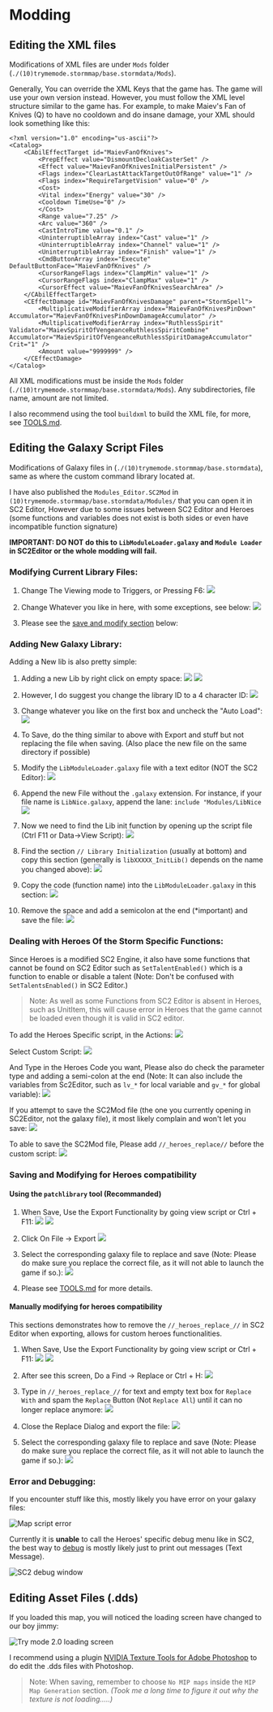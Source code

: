 # Modding

## Editing the XML files

Modifications of XML files are under `Mods` folder (`./(10)trymemode.stormmap/base.stormdata/Mods`).

Generally, You can override the XML Keys that the game has. The game will use your own version instead. However, you must follow the XML level structure similar to the game has. For example, to make Maiev's Fan of Knives (Q) to have no cooldown and do insane damage, your XML should look something like this:

    <?xml version="1.0" encoding="us-ascii"?>
    <Catalog>
        <CAbilEffectTarget id="MaievFanOfKnives">
            <PrepEffect value="DismountDecloakCasterSet" />
            <Effect value="MaievFanOfKnivesInitialPersistent" />
            <Flags index="ClearLastAttackTargetOutOfRange" value="1" />
            <Flags index="RequireTargetVision" value="0" />
            <Cost>
            <Vital index="Energy" value="30" />
            <Cooldown TimeUse="0" />
            </Cost>
            <Range value="7.25" />
            <Arc value="360" />
            <CastIntroTime value="0.1" />
            <UninterruptibleArray index="Cast" value="1" />
            <UninterruptibleArray index="Channel" value="1" />
            <UninterruptibleArray index="Finish" value="1" />
            <CmdButtonArray index="Execute" DefaultButtonFace="MaievFanOfKnives" />
            <CursorRangeFlags index="ClampMin" value="1" />
            <CursorRangeFlags index="ClampMax" value="1" />
            <CursorEffect value="MaievFanOfKnivesSearchArea" />
        </CAbilEffectTarget>
        <CEffectDamage id="MaievFanOfKnivesDamage" parent="StormSpell">
            <MultiplicativeModifierArray index="MaievFanOfKnivesPinDown" Accumulator="MaievFanOfKnivesPinDownDamageAccumulator" />
            <MultiplicativeModifierArray index="RuthlessSpirit" Validator="MaievSpiritOfVengeanceRuthlessSpiritCombine" Accumulator="MaievSpiritOfVengeanceRuthlessSpiritDamageAccumulator" Crit="1" />
            <Amount value="9999999" />
        </CEffectDamage>
    </Catalog>


All XML modifications must be inside the `Mods` folder (`./(10)trymemode.stormmap/base.stormdata/Mods`). Any subdirectories, file name, amount are not limited.

I also recommend using the tool `buildxml` to build the XML file, for more, see [TOOLS.md](TOOLS.md#tools-buildxml).

## Editing the Galaxy Script Files

Modifications of Galaxy files in (`./(10)trymemode.stormmap/base.stormdata`), same as where the custom command library located at.

I have also published the `Modules_Editor.SC2Mod` in `(10)trymemode.stormmap/base.stormdata/Modules/` that you can open it in SC2 Editor, However due to some issues between SC2 Editor and Heroes (some functions and variables does not exist is both sides or even have incompatible function signature)

**IMPORTANT: DO NOT do this to `LibModuleLoader.galaxy` and `Module Loader` in SC2Editor or the whole modding will fail.**


### Modifying Current Library Files:

1. Change The Viewing mode to Triggers, or Pressing F6:
![](https://i.imgur.com/tjWy1BG.png)

2. Change Whatever you like in here, with some exceptions, see below:
![](https://i.imgur.com/owiyGwk.png)

3. Please see the [save and modify section](#save-and-modify) below:

### Adding New Galaxy Library:

Adding a New lib is also pretty simple:

1. Adding a new Lib by right click on empty space:
![](https://i.imgur.com/5rogkWe.png)
![](https://i.imgur.com/inOHIqD.png)

2. However, I do suggest you change the library ID to a 4 character ID:
![](https://i.imgur.com/MwQr2NP.png)

3. Change whatever you like on the first box and uncheck the "Auto Load":
![](https://i.imgur.com/s30zhnO.png)

4. To Save, do the thing similar to above with Export and stuff but not replacing the file when saving. (Also place the new file on the same directory if possible)

5. Modify the `LibModuleLoader.galaxy` file with a text editor (NOT the SC2 Editor):
![](https://i.imgur.com/P7iDABh.png)


6. Append the new File without the `.galaxy` extension. For instance, if your file name is `LibNice.galaxy`, append the lane: `include "Modules/LibNice`
![](https://i.imgur.com/cN85UN8.png)

7. Now we need to find the Lib init function by opening up the script file (Ctrl F11 or Data->View Script):
![](https://i.imgur.com/rDjPTAz.png)

8. Find the section `// Library Initialization` (usually at bottom) and copy this section (generally is `libXXXXX_InitLib()` depends on the name you changed above):
![](https://i.imgur.com/AgC1DVC.png)

9. Copy the code (function name) into the `LibModuleLoader.galaxy` in this section:
![](https://i.imgur.com/RyTaUEQ.png)

10. Remove the space and add a semicolon at the end (*important) and save the file: 
![](https://i.imgur.com/9M77FKV.png)


### Dealing with Heroes Of the Storm Specific Functions:

Since Heroes is a modified SC2 Engine, it also have some functions that cannot be found on SC2 Editor such as `SetTalentEnabled()` which is a function to enable or disable a talent (Note: Don't be confused with `SetTalentsEnabled()` in SC2 Editor.)

>Note: As well as some Functions from SC2 Editor is absent in Heroes, such as UnitItem, this will cause error in Heroes that the game cannot be loaded even though it is valid in SC2 editor.

To add the Heroes Specific script, in the Actions:
![](https://i.imgur.com/YbZavES.png)

Select Custom Script:
![](https://i.imgur.com/CYPtAdg.png)

And Type in the Heroes Code you want, Please also do check the parameter type and adding a semi-colon at the end (Note: It can also include the variables from Sc2Editor, such as `lv_*` for local variable and `gv_*` for global variable):
![](https://i.imgur.com/ZXAT6DT.png)

If you attempt to save the SC2Mod file (the one you currently opening in SC2Editor, not the galaxy file), it most likely complain and won't let you save:
![](https://i.imgur.com/8mMezMF.png)

To able to save the SC2Mod file, Please add `//_heroes_replace//` before the custom script:
![](https://i.imgur.com/faiq3Qt.png)


<a name="save-and-modify" />

### Saving and Modifying for Heroes compatibility

#### Using the `patchlibrary` tool (Recommanded)

1. When Save, Use the Export Functionality by going view script or Ctrl + F11:
![](https://i.imgur.com/w7gk6Ym.png)
![](https://i.imgur.com/J5klmRW.png)

2. Click On File -> Export
![](https://i.imgur.com/UY4nOq0.png)

3. Select the corresponding galaxy file to replace and save (Note: Please do make sure you replace the correct file, as it will not able to launch the game if so.):
![](https://i.imgur.com/ztgHF1n.png)

4. Please see [TOOLS.md](Tools.md#tools-patchlibraries) for more details.

#### Manually modifying for heroes compatibility

This sections demonstrates how to remove the `//_heroes_replace_//` in SC2 Editor when exporting, allows for custom heroes functionalities.

1. When Save, Use the Export Functionality by going view script or Ctrl + F11:
![](https://i.imgur.com/w7gk6Ym.png)
![](https://i.imgur.com/J5klmRW.png)

2. After see this screen, Do a Find -> Replace or Ctrl + H:
![](https://i.imgur.com/ZzyUrT6.png)

3. Type in `//_heroes_replace_//` for text and empty text box for `Replace With` and spam the `Replace` Button (Not `Replace All`) until it can no longer replace anymore:
![](https://i.imgur.com/v9EePbP.png)

4. Close the Replace Dialog and export the file:
![](https://i.imgur.com/UY4nOq0.png)

5. Select the corresponding galaxy file to replace and save (Note: Please do make sure you replace the correct file, as it will not able to launch the game if so.):
![](https://i.imgur.com/ztgHF1n.png)

### Error and Debugging:

If you encounter stuff like this, mostly likely you have error on your galaxy files:

![Map script error](https://i.imgur.com/cjXbq07.jpg)

Currently it is **unable** to call the Heroes' specific debug menu like in SC2, the best way to [debug](https://xkcd.com/1722/) is mostly likely just to print out messages (Text Message).

![SC2 debug window](https://i.imgur.com/7IofkYI.png)


## Editing Asset Files (.dds)

If you loaded this map, you will noticed the loading screen have changed to our boy jimmy:

![Try mode 2.0 loading screen](https://i.imgur.com/dbggpQN.png)

I recommend using a plugin [NVIDIA Texture Tools for Adobe Photoshop](https://developer.nvidia.com/nvidia-texture-tools-adobe-photoshop) to do edit the .dds files with Photoshop. 

>Note: When saving, remember to choose `No MIP maps` inside the `MIP Map Generation` section. 
*(Took me a long time to figure it out why the texture is not loading.....)*
